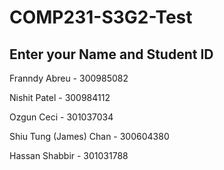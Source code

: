 # COMP231-S3G2-Test
## Enter your Name and Student ID

Franndy Abreu - 300985082	

Nishit Patel - 300984112

Ozgun Ceci - 301037034

Shiu Tung (James) Chan - 300604380

Hassan Shabbir - 301031788
